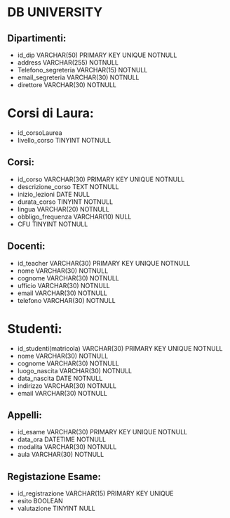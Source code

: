 # DB UNIVERSITY

## Dipartimenti:
- id_dip                    VARCHAR(50)  PRIMARY KEY UNIQUE  NOTNULL
- address                   VARCHAR(255)    NOTNULL     
- Telefono_segreteria       VARCHAR(15) NOTNULL        
- email_segreteria          VARCHAR(30) NOTNULL
- direttore                 VARCHAR(30) NOTNULL 

# Corsi di Laura:
- id_corsoLaurea
- livello_corso             TINYINT NOTNULL <!-- PRIMO LIVELLO = 1 -SECONDO LV = 2 - MASTER = 3 etc -->
## Corsi:
- id_corso                  VARCHAR(30) PRIMARY KEY UNIQUE NOTNULL 
- descrizione_corso         TEXT NOTNULL
- inizio_lezioni            DATE NULL
- durata_corso              TINYINT NOTNULL
- lingua                    VARCHAR(20) NOTNULL
- obbligo_frequenza         VARCHAR(10) NULL <!-- YES/NO -->
- CFU                       TINYINT NOTNULL
## Docenti:
- id_teacher                VARCHAR(30) PRIMARY KEY UNIQUE NOTNULL
- nome                      VARCHAR(30)     NOTNULL
- cognome                   VARCHAR(30)     NOTNULL
- ufficio                   VARCHAR(30)     NOTNULL
- email                     VARCHAR(30)     NOTNULL
- telefono                  VARCHAR(30)     NOTNULL

# Studenti:
- id_studenti(matricola)    VARCHAR(30) PRIMARY KEY UNIQUE NOTNULL
- nome                      VARCHAR(30)     NOTNULL
- cognome                   VARCHAR(30)     NOTNULL
- luogo_nascita          VARCHAR(30)     NOTNULL
- data_nascita              DATE            NOTNULL
- indirizzo                 VARCHAR(30)     NOTNULL
- email                     VARCHAR(30)     NOTNULL

## Appelli:

- id_esame                  VARCHAR(30) PRIMARY KEY UNIQUE NOTNULL
- data_ora                  DATETIME NOTNULL
- modalita                  VARCHAR(30) NOTNULL
- aula                      VARCHAR(30) NOTNULL

## Registazione Esame:

- id_registrazione          VARCHAR(15) PRIMARY KEY UNIQUE
- esito                     BOOLEAN
- valutazione               TINYINT NULL